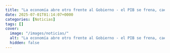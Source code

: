 ```yaml
---
title: "La economía abre otro frente al Gobierno - el PIB se frena, cae la inversión y la inestabilidad política mina la confianza"
date: 2025-07-01T01:14:07+0000
categories: [Noticias]
tags: []
cover:
  image: "/images/noticias/"
  alt: "La economía abre otro frente al Gobierno - el PIB se frena, cae la inversión y la inestabilidad política mina la confianza"
  hidden: false
---
```



